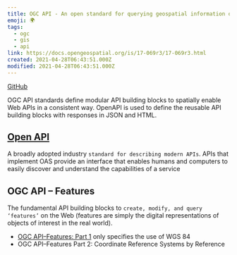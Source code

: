 ```yaml
---
title: OGC API - An open standard for querying geospatial information on the web
emoji: 🌍
tags:
  - ogc
  - gis
  - api
link: https://docs.opengeospatial.org/is/17-069r3/17-069r3.html
created: 2021-04-28T06:43:51.000Z
modified: 2021-04-28T06:43:51.000Z
---
```


[GitHub](https://github.com/opengeospatial/ogcapi-features)

OGC API standards define modular API building blocks to spatially enable Web APIs in a consistent way. OpenAPI is used to define the reusable API building blocks with responses in JSON and HTML.

## [Open API](https://spec.openapis.org/oas/v3.1.0)

A broadly adopted industry `standard for describing modern APIs`. APIs that implement OAS provide an interface that enables humans and computers to easily discover and understand the capabilities of a service

## OGC API – Features

The fundamental API building blocks to `create, modify, and query ‘features’` on the Web (features are simply the digital representations of objects of interest in the real world).

- [OGC API–Features: Part 1](http://mail.opengeospatial.org/lists/lt.php?tid=fR4FVVRQAQFRVR1TAA5TSFBTAQMZUQAABhkMU1MBDgADVwNWBwFKXABUVlUBWVJIXQcFDhkEVVwCGQAHBgEVAABQUQRRAVVUU1sEGQNcUFMFBQBWGQkGBQYZDVcGAhUPBgQGGVNSBQdSUANdAVsFBA) only specifies the use of WGS 84
- OGC API–Features Part 2: Coordinate Reference Systems by Reference
